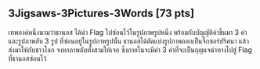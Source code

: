 ## 3Jigsaws-3Pictures-3Words [73 pts]

เทพองค์หนึ่งนามว่าธานอส ได้นำ Flag ไปซ่อนไว้ในรูปภาพรูปหนึ่ง พร้อมกับบัญญัติคำขึ้นมา 3 คำ และรูปภาพลับ 3 รูป ที่ซ่อนอยู่ในรูปภาพรูปนั้น ธานอสได้ตัดแบ่งรูปภาพออกเป็นจิ๊กซอร์ปริศนา แล้วส่งมาให้กับชาวโลก จงหาภาพลับทั้งสามให้เจอ ซึ่งภายในจะมีคำ 3 คำที่จะเป็นกุญแจนำทางไปสู่ Flag ที่ธานอสซ่อนไว้
